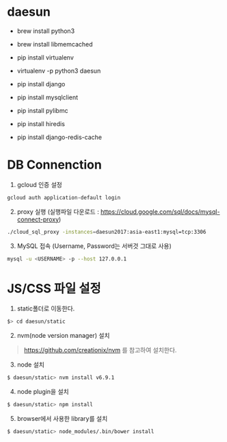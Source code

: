 # daesun

- brew install python3
- brew install libmemcached

- pip install virtualenv
- virtualenv -p python3 daesun

- pip install django 
- pip install mysqlclient
- pip install pylibmc
- pip install hiredis
- pip install django-redis-cache

# DB Connenction
1. gcloud 인증 설정
```bash
gcloud auth application-default login
```
2. proxy 실행 (실행파일 다운로드 : https://cloud.google.com/sql/docs/mysql-connect-proxy)
```bash
./cloud_sql_proxy -instances=daesun2017:asia-east1:mysql=tcp:3306
```
3. MySQL 접속 (Username, Password는 서버것 그대로 사용)
```bash
mysql -u <USERNAME> -p --host 127.0.0.1
```

# JS/CSS 파일 설정

1. static폴더로 이동한다.
```bash
$> cd daesun/static
```

2. nvm(node version manager) 설치
> https://github.com/creationix/nvm 를 참고하여 설치한다.

3. node 설치
```bash
$ daesun/static> nvm install v6.9.1
```

4. node plugin을 설치
```bash
$ daesun/static> npm install
```

5. browser에서 사용한 library를 설치
```bash
$ daesun/static> node_modules/.bin/bower install
```
